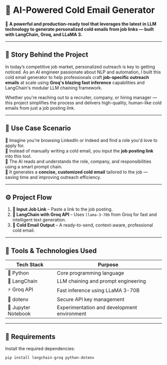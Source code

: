 # 🤖 AI-Powered Cold Email Generator 

🚀 **A powerful and production-ready tool that leverages the latest in LLM technology to generate personalized cold emails from job links — built with LangChain, Groq, and LLaMA 3.**

---

## 📜 Story Behind the Project

In today’s competitive job market, personalized outreach is key to getting noticed. As an AI engineer passionate about NLP and automation, I built this cold email generator to help professionals craft **job-specific outreach emails** at scale using **Groq's blazing fast inference** capabilities and LangChain's modular LLM chaining framework.

Whether you're reaching out to a recruiter, company, or hiring manager — this project simplifies the process and delivers high-quality, human-like cold emails from just a job posting link.

---

## 💼 Use Case Scenario

🔹 Imagine you're browsing LinkedIn or Indeed and find a role you'd love to apply for.  
🔹 Instead of manually writing a cold email, you input the **job posting link** into this tool.  
🔹 The AI reads and understands the role, company, and responsibilities using a smart prompt chain.  
🔹 It generates a **concise, customized cold email** tailored to the job — saving time and improving outreach efficiency.

---

## ⚙️ Project Flow

1. **🔗 Input Job Link** – Paste a link to the job posting.
2. **🤖 LangChain with Groq API** – Uses `llama-3-70b` from Groq for fast and intelligent text generation.
3. **📧 Cold Email Output** – A ready-to-send, context-aware, professional cold email.

---

## 🧠 Tools & Technologies Used

| Tech Stack       | Purpose |
|------------------|---------|
| 🐍 Python         | Core programming language |
| 🧠 LangChain      | LLM chaining and prompt engineering |
| ⚡ Groq API       | Fast inference using LLaMA 3-70B |
| 🧪 dotenv         | Secure API key management |
| 📓 Jupyter Notebook | Experimentation and development environment |

---

## 🧰 Requirements

Install the required dependencies:

```bash
pip install langchain-groq python-dotenv
